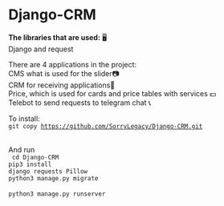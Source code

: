 # Django-CRM


**The libraries that are used:**  🖥  
Django and 
request

There are 4 applications in the project:<br> 
CMS what is used for the slider📷<br>
CRM for receiving applications📓<br> 
Price, which is used for cards and price tables with services 💵<br>
Telebot to send requests to telegram chat 📞



To install:<br>
<code>git copy https://github.com/SorryLegacy/Django-CRM.git </code><br>

And run  <br>
<code> cd Django-CRM </code><br>
<code>pip3 install django requests Pillow </code><br>
<code>python3 manage.py migrate </code><br>
<code>python3 manage.py runserver </code>


